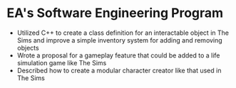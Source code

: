 # EA's Software Engineering Program

- Utilized C++ to create a class definition for an interactable object in The Sims and improve a simple inventory system for adding and removing objects
- Wrote a proposal for a gameplay feature that could be added to a life simulation game like The Sims
- Described how to create a modular character creator like that used in The Sims
